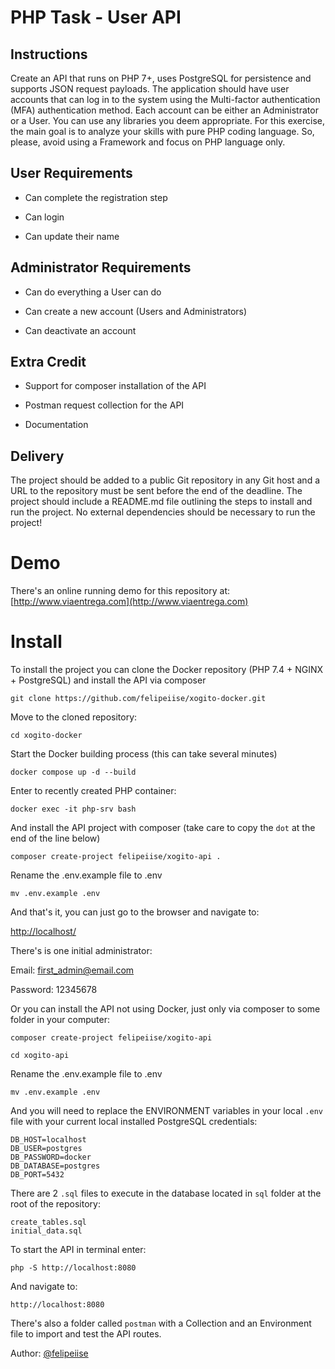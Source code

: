 # PHP Task - User API

## Instructions

Create an API that runs on PHP 7+, uses PostgreSQL for persistence and supports JSON request payloads. The application should have user accounts that can log in to the system using the Multi-factor authentication (MFA) authentication method. Each account can be either an Administrator or a User.
You can use any libraries you deem appropriate. For this exercise, the main goal is to analyze your skills with pure PHP coding language. So, please, avoid using a Framework and focus on PHP language only.

## User Requirements
* Can complete the registration step

* Can login

* Can update their name

## Administrator Requirements
* Can do everything a User can do

* Can create a new account (Users and Administrators)

* Can deactivate an account

## Extra Credit
* Support for composer installation of the API

* Postman request collection for the API

* Documentation

## Delivery

The project should be added to a public Git repository in any Git host and a URL to the repository must be sent before the end of the deadline. The project should include a README.md file outlining the steps to install and run the project. No external dependencies should be necessary to run the project!

# Demo

There's an online running demo for this repository at:
[http://www.viaentrega.com](http://www.viaentrega.com)

# Install

To install the project you can clone the Docker repository (PHP 7.4 + NGINX + PostgreSQL) and install the API via composer

```
git clone https://github.com/felipeiise/xogito-docker.git
```
Move to the cloned repository:
```
cd xogito-docker
```
Start the Docker building process (this can take several minutes)
```
docker compose up -d --build
```
Enter to recently created PHP container:
```
docker exec -it php-srv bash
```
And install the API project with composer (take care to copy the `dot` at the end of the line below)
```
composer create-project felipeiise/xogito-api .
```
Rename the .env.example file to .env
```
mv .env.example .env
```
And that's it, you can just go to the browser and navigate to:

[http://localhost/](http://localhost/)

There's is one initial administrator:

Email: first_admin@email.com

Password: 12345678



Or you can install the API not using Docker, just only via composer to some folder in your computer:
```
composer create-project felipeiise/xogito-api
```
```
cd xogito-api
```
Rename the .env.example file to .env
```
mv .env.example .env
```

And you will need to replace the ENVIRONMENT variables in your local `.env` file with your current local installed PostgreSQL credentials:
```
DB_HOST=localhost
DB_USER=postgres
DB_PASSWORD=docker
DB_DATABASE=postgres
DB_PORT=5432
```

There are 2 `.sql` files to execute in the database located in `sql` folder at the root of the repository:
```
create_tables.sql
initial_data.sql
```

To start the API in terminal enter:

```
php -S http://localhost:8080
```

And navigate to:
```
http://localhost:8080
```
There's also a folder called `postman` with a Collection and an Environment file to import and test the API routes.

Author: [@felipeiise](https://github.com/felipeiise)
